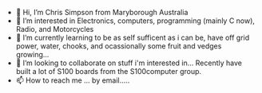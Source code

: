 - 👋 Hi, I’m Chris Simpson from Maryborough Australia
- 👀 I’m interested in Electronics, computers, programming (mainly C now), Radio, and Motorcycles
- 🌱 I’m currently learning to be as self sufficent as i can be, have off grid power, water, chooks, and ocassionally some fruit and vedges growing...
- 💞️ I’m looking to collaborate on stuff i'm interested in... Recently have built a lot of S100 boards from the S100computer group.
- 📫 How to reach me ... by email.....

<!---
chrisfrenchsforrest/chrisfrenchsforrest is a ✨ special ✨ repository because its `README.md` (this file) appears on your GitHub profile.
You can click the Preview link to take a look at your changes.
--->
